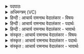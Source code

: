 <details><summary>पदपाठः</summary>

त्वम्। जा꣣मिः꣢। ज꣡ना꣢꣯नाम्। अ꣡ग्ने꣢꣯। मि꣣त्रः꣢। मि꣣। त्रः꣢। अ꣣सि। प्रियः꣢। स꣡खा꣢꣯। स। खा꣣। स꣡खि꣢꣯भ्यः। स। खि꣣भ्यः। ई꣡ड्यः꣢꣯। १५३६।
</details>

<details><summary>अधिमन्त्रम् (VC)</summary>

- अग्निः
- गोतमो राहूगणः
- गायत्री
- षड्जः
</details>

<details><summary>हिन्दी : आचार्य रामनाथ वेदालंकार - विषयः</summary>

अगले मन्त्र में परमात्मा के गुणों का वर्णन है।
</details>

<details><summary>हिन्दी : आचार्य रामनाथ वेदालंकार - पदार्थः</summary>

पदार्थान्वयभाषाः -  हे (अग्ने) जगन्नायक परमेश्वर ! (त्वम्) सबके हितचिन्तक आप (जनानाम्) उत्पन्न मनुष्यों के (जामिः) सहायक बन्धु, (प्रियः मित्रः) और प्रिय मित्र (असि) हो। (सखिभ्यः) जो आपके साथ मित्रता चाहते हैं,उनके लिए (ईड्यः) स्तुतियोग्य (सखा) मित्र होते हो ॥२॥
</details>

<details><summary>हिन्दी : आचार्य रामनाथ वेदालंकार - भावार्थः</summary>

भावार्थभाषाः -  परमेश्वर का कोई सहायक नहीं है,प्रत्युत परमेश्वर ही दूसरों का सहायक बन्धु और प्यारा मित्र होता है ॥२॥
</details>

<details><summary>संस्कृत : आचार्य रामनाथ वेदालंकार - विषयः</summary>

अथ परमात्मगुणान् वर्णयति।
</details>

<details><summary>संस्कृत : आचार्य रामनाथ वेदालंकार - पदार्थः</summary>

पदार्थान्वयभाषाः -  हे (अग्ने) जगन्नायक परमेश ! (त्वम्) सर्वहितचिन्तकः त्वम् (जनानाम्) जातानां मानवानां मध्ये (जामिः) सहायको बन्धुः (प्रियः मित्रः) प्रियः सखा च (असि) भवसि। (सखिभ्यः) ये त्वया सह सख्यं स्थापयन्ति तेभ्यः (ईड्यः) स्तुत्यः (सखा) सुहृद् भवसि ॥२॥२
</details>

<details><summary>संस्कृत : आचार्य रामनाथ वेदालंकार - भावार्थः</summary>

भावार्थभाषाः -  परमेश्वरस्य कश्चित् सहायको नास्ति,प्रत्युत परमेश्वर एव परेषां सहायको बन्धुः प्रियः सुहृच्च जायते ॥२॥
</details>